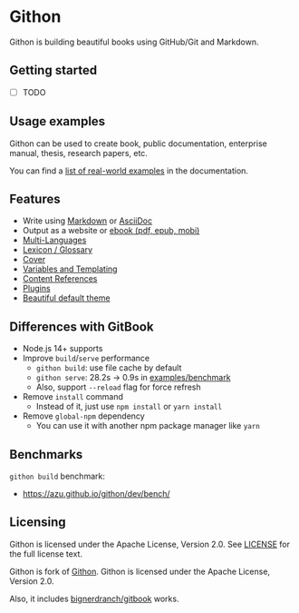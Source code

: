 # Githon

Githon is building beautiful books using GitHub/Git and Markdown.

## Getting started

- [ ] TODO

## Usage examples

Githon can be used to create book, public documentation, enterprise manual, thesis, research papers, etc.

You can find a [list of real-world examples](docs/examples.md) in the documentation.

## Features

* Write using [Markdown](http://toolchain.gitbook.com/syntax/markdown.html) or [AsciiDoc](http://toolchain.gitbook.com/syntax/asciidoc.html)
* Output as a website or [ebook (pdf, epub, mobi)](http://toolchain.gitbook.com/ebook.html)
* [Multi-Languages](http://toolchain.gitbook.com/languages.html)
* [Lexicon / Glossary](http://toolchain.gitbook.com/lexicon.html)
* [Cover](http://toolchain.gitbook.com/ebook.html)
* [Variables and Templating](http://toolchain.gitbook.com/templating/)
* [Content References](http://toolchain.gitbook.com/templating/conrefs.html)
* [Plugins](http://toolchain.gitbook.com/plugins/)
* [Beautiful default theme](https://github.com/GitbookIO/theme-default)

## Differences with GitBook

- Node.js 14+ supports
- Improve `build`/`serve` performance
    - `githon build`: use file cache by default
    - `githon serve`: 28.2s → 0.9s in [examples/benchmark](examples/benchmark)
    - Also, support `--reload` flag for force refresh
- Remove `install` command
    - Instead of it, just use `npm install` or `yarn install` 
- Remove `global-npm` dependency
    - You can use it with another npm package manager like `yarn`

## Benchmarks

`githon build` benchmark:

- <https://azu.github.io/githon/dev/bench/>

## Licensing

Githon is licensed under the Apache License, Version 2.0. See [LICENSE](LICENSE) for the full license text.

Githon is fork of [Githon](https://github.com/GitbookIO/gitbook).
Githon is licensed under the Apache License, Version 2.0.

Also, it includes [bignerdranch/gitbook](https://github.com/bignerdranch/gitbook) works.
